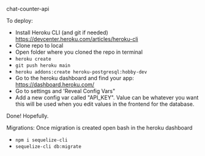 chat-counter-api

To deploy:

- Install Heroku CLI (and git if needed)
	https://devcenter.heroku.com/articles/heroku-cli
- Clone repo to local
- Open folder where you cloned the repo in terminal
- `heroku create`
- `git push heroku main`
- `heroku addons:create heroku-postgresql:hobby-dev`
- Go to the heroku dashboard and find your app:
	https://dashboard.heroku.com/
- Go to settings and 'Reveal Config Vars"
- Add a new config var called "API_KEY". Value can be whatever you want this will be used when you edit values in the frontend for the database.

Done! Hopefully.

Migrations:
Once migration is created open bash in the heroku dashboard
- `npm i sequelize-cli`
- `sequelize-cli db:migrate`